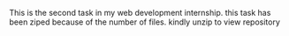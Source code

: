 This is the second task in my web development internship. this task has been ziped because of the number of files. kindly unzip to view repository

